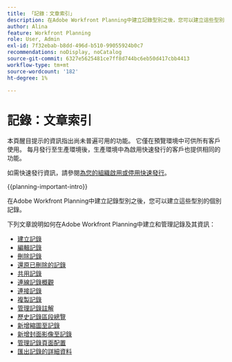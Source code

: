 ```yaml
---
title: 「記錄：文章索引」
description: 在Adobe Workfront Planning中建立記錄型別之後，您可以建立這些型別的個別記錄。 以下文章說明如何在Adobe Workfront Planning中建立和管理記錄及其資訊。
author: Alina
feature: Workfront Planning
role: User, Admin
exl-id: 7f32ebab-b8dd-496d-b510-99055924b0c7
recommendations: noDisplay, noCatalog
source-git-commit: 6327e5625481ce7ff8d744bc6eb50d417cbb4413
workflow-type: tm+mt
source-wordcount: '182'
ht-degree: 1%

---
```



# 記錄：文章索引

<span class="preview">本頁醒目提示的資訊指出尚未普遍可用的功能。 它僅在預覽環境中可供所有客戶使用。 每月發行至生產環境後，生產環境中為啟用快速發行的客戶也提供相同的功能。</span>

<span class="preview">如需快速發行資訊，請參閱[為您的組織啟用或停用快速發行](/help/quicksilver/administration-and-setup/set-up-workfront/configure-system-defaults/enable-fast-release-process.md)。</span>

{{planning-important-intro}}

在Adobe Workfront Planning中建立記錄型別之後，您可以建立這些型別的個別記錄。

下列文章說明如何在Adobe Workfront Planning中建立和管理記錄及其資訊：

* [建立記錄](/help/quicksilver/planning/records/create-records.md)
* [編輯記錄](/help/quicksilver/planning/records/edit-records.md)
* [刪除記錄](/help/quicksilver/planning/records/delete-records.md)
* <span class="preview">[還原已刪除的記錄](/help/quicksilver/planning/records/restore-deleted-records.md)</span>
* [共用記錄](/help/quicksilver/planning/records/share-records.md)
* [連線記錄概觀](/help/quicksilver/planning/records/connected-records-overview.md)
* [連接記錄](/help/quicksilver/planning/records/connect-records.md)
* [複製記錄](/help/quicksilver/planning/records/copy-or-duplicate-records.md)
* [管理記錄註解](/help/quicksilver/planning/records/manage-record-comments.md)
* [歷史記錄區段總覽](/help/quicksilver/planning/records/history-section-overview.md)
* [新增縮圖至記錄](/help/quicksilver/planning/records/add-thumbnails-to-records.md)
* [新增封面影像至記錄](/help/quicksilver/planning/records/add-a-cover-image-to-a-record.md)
* [管理記錄頁面配置](/help/quicksilver/planning/records/manage-the-record-page.md)
* [匯出記錄的詳細資料](/help/quicksilver/planning/records/export-the-record-page.md)
